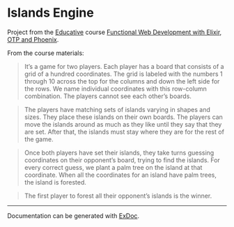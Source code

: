# Islands Engine

Project from the [Educative](https://www.educative.io) course [Functional Web Development with Elixir, OTP and Phoenix](https://www.educative.io/courses/functional-web-development-elixir-otp-phoenix).

From the course materials:
> It’s a game for two players. Each player has a board that consists of a grid of a hundred coordinates. The grid is labeled with the numbers 1 through 10 across the top for the columns and down the left side for the rows. We name individual coordinates with this row-column combination. The players cannot see each other’s boards.

>The players have matching sets of islands varying in shapes and sizes. They place these islands on their own boards. The players can move the islands around as much as they like until they say that they are set. After that, the islands must stay where they are for the rest of the game.

> Once both players have set their islands, they take turns guessing coordinates on their opponent’s board, trying to find the islands. For every correct guess, we plant a palm tree on the island at that coordinate. When all the coordinates for an island have palm trees, the island is forested.

> The first player to forest all their opponent’s islands is the winner.

---
Documentation can be generated with [ExDoc](https://github.com/elixir-lang/ex_doc).
